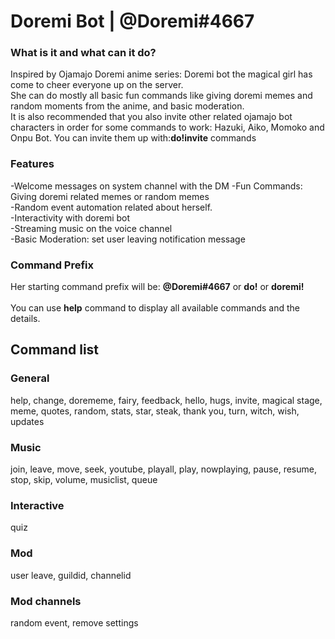 # Doremi Bot | @Doremi#4667
<h3>What is it and what can it do?</h3>
Inspired by Ojamajo Doremi anime series: Doremi bot the magical girl has come to cheer everyone up on the server. 
<br/>She can do mostly all basic fun commands like giving doremi memes and random moments from the anime,  and basic moderation.
<br/>It is also recommended that you also invite other related ojamajo bot characters in order for some commands to work: Hazuki, Aiko, Momoko and Onpu Bot. 
You can invite them up with:<strong>do!invite</strong> commands

<h3>Features</h3>
-Welcome messages on system channel with the DM
-Fun Commands: Giving doremi related memes or random memes<br/>
-Random event automation related about herself.<br/>
-Interactivity with doremi bot<br/>
-Streaming music on the voice channel<br/>
-Basic Moderation: set user leaving notification message

<h3>Command Prefix</h3>
Her starting command prefix will be: <strong>@Doremi#4667</strong> or <strong>do!</strong> or <strong>doremi!</strong></br>
</br>You can use <strong>help</strong> command to display all available commands and the details.

<h2>Command list</h2>
<h3>General</h3>
help, change, dorememe, fairy, feedback, hello, hugs, invite, magical stage,  meme, quotes, random, stats, star, steak, thank you, turn, witch, wish, updates
<h3>Music</h3>
join, leave, move, seek, youtube, playall, play, nowplaying, pause, resume, stop, skip, volume, musiclist, queue
<h3>Interactive</h3>
quiz
<h3>Mod</h3>
user leave, guildid, channelid
<h3>Mod channels</h3>
random event, remove settings
